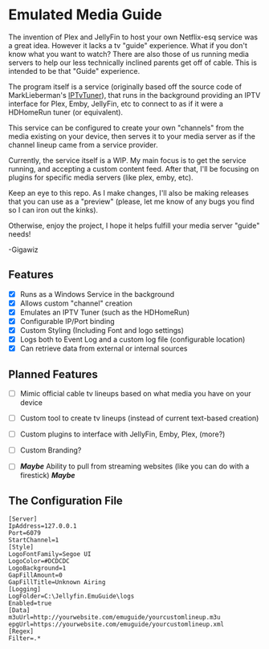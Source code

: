 # Emulated Media Guide

The invention of Plex and JellyFin to host your own Netflix-esq service was a great idea. However it lacks a tv "guide" experience. What if you don't know what you want to watch? There are also those of us running media servers to help our less technically inclined parents get off of cable. This is intended to be that "Guide" experience.

The program itself is a service (originally based off the source code of MarkLieberman's [IPTvTuner](https://github.com/marklieberman/iptvtuner)), that runs in the background providing an IPTV interface for Plex, Emby, JellyFin, etc to connect to as if it were a HDHomeRun tuner (or equivalent).

This service can be configured to create your own "channels" from the media existing on your device, then serves it to your media server as if the channel lineup came from a service provider.

Currently, the service itself is a WIP. My main focus is to get the service running, and accepting a custom content feed. After that, I'll be focusing on plugins for specific media servers (like plex, emby, etc).

Keep an eye to this repo. As I make changes, I'll also be making releases that you can use as a "preview" (please, let me know of any bugs you find so I can iron out the kinks).

Otherwise, enjoy the project, I hope it helps fulfill your media server "guide" needs!

-Gigawiz


## Features
- [x] Runs as a Windows Service in the background
- [x] Allows custom "channel" creation
- [x] Emulates an IPTV Tuner (such as the HDHomeRun)
- [x] Configurable IP/Port binding
- [x] Custom Styling (Including Font and logo settings)
- [x] Logs both to Event Log and a custom log file (configurable location)
- [x] Can retrieve data from external or internal sources

## Planned Features
- [ ] Mimic official cable tv lineups based on what media you have on your device
- [ ] Custom tool to create tv lineups (instead of current text-based creation)
- [ ] Custom plugins to interface with JellyFin, Emby, Plex, (more?)
- [ ] Custom Branding?
- [ ] ***Maybe*** Ability to pull from streaming websites (like you can do with a firestick) ***Maybe***


## The Configuration File
```
[Server]
IpAddress=127.0.0.1
Port=6079
StartChannel=1
[Style]
LogoFontFamily=Segoe UI
LogoColor=#DCDCDC
LogoBackground=1
GapFillAmount=0
GapFillTitle=Unknown Airing
[Logging]
LogFolder=C:\Jellyfin.EmuGuide\logs
Enabled=true
[Data]
m3uUrl=http://yourwebsite.com/emuguide/yourcustomlineup.m3u
epgUrl=https://yourwebsite.com/emuguide/yourcustomlineup.xml
[Regex]
Filter=.*
```

